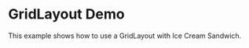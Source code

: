GridLayout Demo
===============

This example shows how to use a GridLayout with Ice Cream Sandwich.
